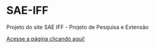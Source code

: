 # SAE-IFF
 Projeto do site SAE IFF - Projeto de Pesquisa e Extensão

<a href="https://kevinbsr.github.io/SAE-IFF/index.html" target="_blank">Acesse a página clicando aqui!</a>
